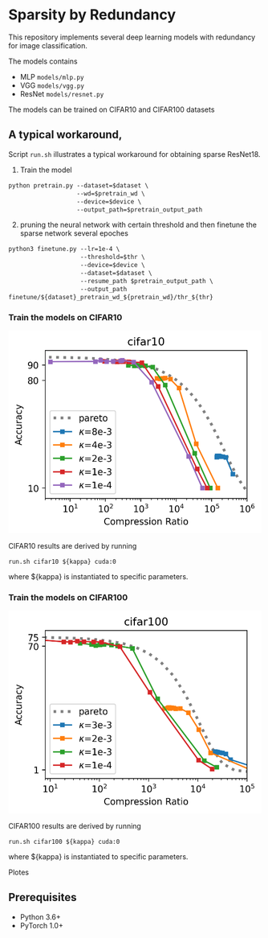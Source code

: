 # Sparsity by Redundancy

This repository implements several deep learning models with redundancy for image classification.

The models contains
- MLP `models/mlp.py`
- VGG `models/vgg.py`
- ResNet `models/resnet.py`

The models can be trained on CIFAR10 and CIFAR100 datasets

## A typical workaround,

Script `run.sh` illustrates a typical workaround for obtaining sparse ResNet18.

1. Train the model
```
python pretrain.py --dataset=$dataset \
                   --wd=$pretrain_wd \
                   --device=$device \
                   --output_path=$pretrain_output_path
```
2. pruning the neural network with certain threshold and then finetune the sparse network several epoches
```
python3 finetune.py --lr=1e-4 \
                    --threshold=$thr \
                    --device=$device \
                    --dataset=$dataset \
                    --resume_path $pretrain_output_path \
                    --output_path finetune/${dataset}_pretrain_wd_${pretrain_wd}/thr_${thr}
```

### Train the models on CIFAR10
![cifar10](cifar10.png)

CIFAR10 results are derived by running
```
run.sh cifar10 ${kappa} cuda:0
```
where ${kappa} is instantiated to specific parameters.

### Train the models on CIFAR100
![cifar100](cifar100.png)

CIFAR100 results are derived by running
```
run.sh cifar100 ${kappa} cuda:0
```
where ${kappa} is instantiated to specific parameters.

Plotes

## Prerequisites
- Python 3.6+
- PyTorch 1.0+
